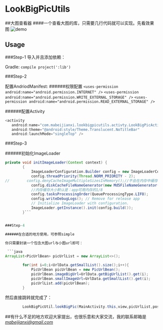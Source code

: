 # LookBigPicUtils

##大图查看器
####一个查看大图的库，只需要几行代码就可以实现。先看效果图
![demo](http://7xq6db.com1.z0.glb.clouddn.com/lookbigpic.gif)

## Usage

###Step-1
导入并且添加依赖：

Gradle:
`compile project(':lib')`

###Step-2

配置AndriodManifest:
######权限配置
`<uses-permission android:name="android.permission.INTERNET" />`
`<uses-permission android:name="android.permission.WRITE_EXTERNAL_STORAGE" />`
`<uses-permission android:name="android.permission.READ_EXTERNAL_STORAGE" />`

######配置Activity

```java
<activity
   android:name="com.mabeijianxi.lookbigpicutils.activty.LookBigPicActivity"
   android:theme="@android:style/Theme.Translucent.NoTitleBar"
   android:launchMode="singleTop" />
```

###Step-3

######初始化ImageLoader
```java
private void initImageLoader(Context context) {
        {
            ImageLoaderConfiguration.Builder config = new ImageLoaderConfiguration.Builder(context);
            config.threadPriority(Thread.NORM_PRIORITY - 2);
//        config.denyCacheImageMultipleSizesInMemory();//不会在内存中缓存多个大小的图片
            config.diskCacheFileNameGenerator(new Md5FileNameGenerator());//为了保证图片名称唯一
            //内存缓存大小默认是：app可用内存的1/8
            config.tasksProcessingOrder(QueueProcessingType.LIFO);
            config.writeDebugLogs(); // Remove for release app
            // Initialize ImageLoader with configuration.
            ImageLoader.getInstance().init(config.build());
        }```


###Step-4

######在合适的地方使用，可参照simple

你只需要封装一个包含大图url与小图url即可：

 ```java
ArrayList<PicUrlBean> picUrlList = new ArrayList<>();

        for(int i=0;i<UrlData.getSmallList().size();i++){
            PicUrlBean picUrlBean = new PicUrlBean();
            picUrlBean.imageBigUrl=UrlData.getBigUrlList().get(i);
            picUrlBean.smallImageUrl=UrlData.getSmallList().get(i);
            picUrlList.add(picUrlBean);
        }
```
然后直接跳转就完成了：

```java
        LookBigPicUtil.lookBigPic(MainActivity.this,view,picUrlList,position,4,4,3);
```

##有什么不足的地方欢迎大家提出，也很乐意和大家交流，我的联系邮箱是*mabeijianxi@gmail.com*